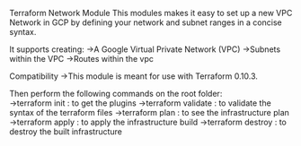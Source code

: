 Terraform Network Module
    This modules makes it easy to set up a new VPC Network in GCP by defining your network and subnet ranges in a concise syntax.

It supports creating:
    ->A Google Virtual Private Network (VPC)
    ->Subnets within the VPC
    ->Routes within the vpc 

Compatibility
    ->This module is meant for use with Terraform  0.10.3. 

Then perform the following commands on the root folder:     
    ->terraform init        : to get the plugins
    ->terraform validate    : to validate the syntax of the terraform files
    ->terraform plan        : to see the infrastructure plan
    ->terraform apply       : to apply the infrastructure build
    ->terraform destroy     : to destroy the built infrastructure
